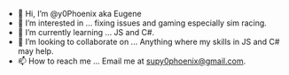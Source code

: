 - 👋 Hi, I’m @y0Phoenix aka Eugene
- 👀 I’m interested in ... fixing issues and gaming especially sim racing.
- 🌱 I’m currently learning ... JS and C#.
- 💞️ I’m looking to collaborate on ... Anything where my skills in JS and C# may help.
- 📫 How to reach me ... Email me at supy0phoenix@gmail.com. 

<!---
y0Phoenix/y0Phoenix is a ✨ special ✨ repository because its `README.md` (this file) appears on your GitHub profile.
You can click the Preview link to take a look at your changes.
--->
